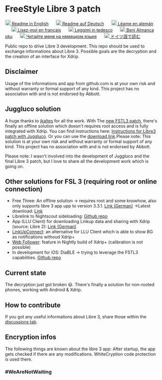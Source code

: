 # FreeStyle Libre 3 patch

<a href="README.md"><img alt="EN" src="https://user-images.githubusercontent.com/65506676/190852356-073bf576-6e3a-45f3-a658-be1c4a8d7286.png" width="18px" /> Readme in English</a>
&nbsp;&nbsp;&nbsp;&nbsp;
<a href="README.de-de.md"><img  alt="DE" src="https://user-images.githubusercontent.com/65506676/190851702-b2699677-462a-4a5a-b23e-efb1cad56890.png" width="18px" /> Readme auf Deutsch</a>
&nbsp;&nbsp;&nbsp;&nbsp;
<a href="README.es.md"><img alt="ES" src="https://user-images.githubusercontent.com/65506676/194781638-ef763678-e823-4e1d-a5c6-8f616c7a8cdb.jpg" width="18px" /> Léame en alemán</a>
&nbsp;&nbsp;&nbsp;&nbsp;
<a href="README.fr.md"><img alt="FR" src="https://user-images.githubusercontent.com/65506676/194781642-27c4505f-fc0d-4ddf-a886-21104cdd034f.png" width="18px" /> Lisez-moi en français</a>
&nbsp;&nbsp;&nbsp;&nbsp;
<a href="README.it.md"><img alt="IT" src="https://user-images.githubusercontent.com/65506676/194781648-31d459f3-4471-403d-b6ae-0e3c8535d2ab.svg" width="18px" /> Leggimi in tedesco</a>
&nbsp;&nbsp;&nbsp;&nbsp;
<a href="README.tr.md"><img alt="TR" src="https://user-images.githubusercontent.com/65506676/194781679-b757eafc-fac5-4d34-be78-624e3725cecd.png" width="18px" /> Beni Almanca oku</a>
&nbsp;&nbsp;&nbsp;&nbsp;
<a href="README.ru.md"><img alt="RU" src="https://user-images.githubusercontent.com/65506676/194781655-fcdbba1e-ee4a-4e15-9da6-f7474128a60a.png" width="18px" /> Читайте меня на немецком языке</a>
&nbsp;&nbsp;&nbsp;&nbsp;
<a href="README.ja.md"><img alt="JA" src="https://user-images.githubusercontent.com/65506676/194781651-fdb00a1b-cc5c-42b4-b4ac-86c816d62251.png" width="18px" /> ドイツ語で読む</a>
&nbsp;&nbsp;&nbsp;&nbsp;

Public repo to drive Libre 3 development. This repo should be used to exchange informations about Libre 3. Possible goals are the decryption and the creation of an interface for Xdrip.

## Disclaimer

Usage of the informations and app from github.com is at your own risk and without warranty or formal support of any kind. This project has no association with and is not endorsed by Abbott.

## Juggluco solution

A huge thanks to [jkaltes](http://jkaltes.byethost16.com/) for all the work. With The [new FSTL3 patch](http://jkaltes.byethost16.com/Juggluco/libre3/), there's finally an offline solution which doesn't requires root access and is fully integrated with Xdrip. You can find instructions here: [Instructions for Libre3 patch with Juggluco](./Juggluco-solution/instructions/en/instructions.md). Or you can use the [download link](./Juggluco-solution/versions/latest/Libre-3-patch.apk?raw=1).Please note: This solution is at your own risk and without warranty or formal support of any kind. This project has no association with and is not endorsed by Abbott.

Please note: I wasn't involved into the development of Juggluco and the final Libre 3 patch, but I love to share all the development work which is going on.

## Other solutions for FSL 3 (requiring root or online connection)

- Free Three: An offline solution -> requires root and some knowhow, also only supports libre 3 app upp to version 3.3.1. [Link (German)](https://insulinclub.de/index.php?thread/33795-free-three-ein-xposed-lsposed-modul-f%C3%BCr-libre-3-aktueller-wert-am-sperrbildschir/)
    ->Latest download: [Link](https://mega.nz/file/H51h3ILS#65mfhvDvPbtnbdWSOeXHHNxABDD60nP7iODxaDN_QPk)
- Librelink to Nightscout sideloading: [Github repo](https://github.com/timoschlueter/nightscout-librelink-up)
- App (LLU Client) for downloading Linkup data and sharing with Xdrip (source: Libre 2): [Link (German)](https://insulinclub.de/index.php?thread/33987-llu-client/&postID=654144#post654144)
- [LinkUpConnect](https://github.com/cmtjk/LinkUpConnect): an alternative for LLU Client which is able to show BG as notifications withoud Xdrip+
- [Web Follower](https://xdrip.readthedocs.io/en/latest/install/webfollower/): feature in Nightly build of Xdrip+ (calibration is not possible)
- In development for iOS: DiaBLE -> trying to leverage the FSTL3 capabilities. [Github repo](https://github.com/gui-dos/DiaBLE)

## Current state

The decryption just got broken :smiley:. There's finally a solution for non-rooted phones, working with Android & Xdrip.

## How to contribute

If you got any useful informations about Libre 3, share those within the [discussions tab](https://github.com/maheini/FreeStyle-Libre-3-patch/discussions).

## Encryption infos

The following things are known about the libre 3 app: After startup, the app gets checked if there are any modifications. WhiteCryption code protection is used there.

### #WeAreNotWaiting
